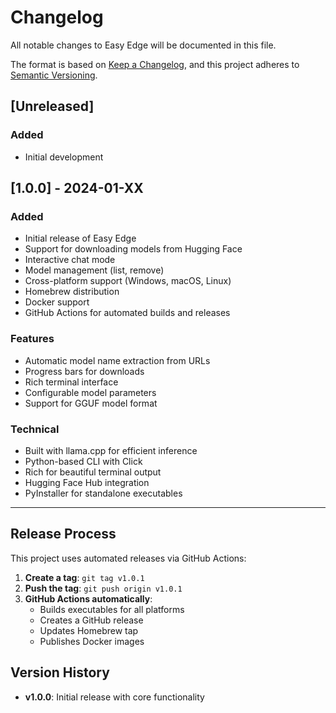 # Changelog

All notable changes to Easy Edge will be documented in this file.

The format is based on [Keep a Changelog](https://keepachangelog.com/en/1.0.0/),
and this project adheres to [Semantic Versioning](https://semver.org/spec/v2.0.0.html).

## [Unreleased]

### Added
- Initial development

## [1.0.0] - 2024-01-XX

### Added
- Initial release of Easy Edge
- Support for downloading models from Hugging Face
- Interactive chat mode
- Model management (list, remove)
- Cross-platform support (Windows, macOS, Linux)
- Homebrew distribution
- Docker support
- GitHub Actions for automated builds and releases

### Features
- Automatic model name extraction from URLs
- Progress bars for downloads
- Rich terminal interface
- Configurable model parameters
- Support for GGUF model format

### Technical
- Built with llama.cpp for efficient inference
- Python-based CLI with Click
- Rich for beautiful terminal output
- Hugging Face Hub integration
- PyInstaller for standalone executables

---

## Release Process

This project uses automated releases via GitHub Actions:

1. **Create a tag**: `git tag v1.0.1`
2. **Push the tag**: `git push origin v1.0.1`
3. **GitHub Actions automatically**:
   - Builds executables for all platforms
   - Creates a GitHub release
   - Updates Homebrew tap
   - Publishes Docker images

## Version History

- **v1.0.0**: Initial release with core functionality 